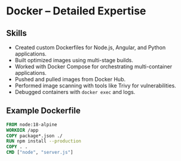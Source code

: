 # Docker – Detailed Expertise

## Skills
- Created custom Dockerfiles for Node.js, Angular, and Python applications.
- Built optimized images using multi-stage builds.
- Worked with Docker Compose for orchestrating multi-container applications.
- Pushed and pulled images from Docker Hub.
- Performed image scanning with tools like Trivy for vulnerabilities.
- Debugged containers with `docker exec` and logs.

## Example Dockerfile
```dockerfile
FROM node:18-alpine
WORKDIR /app
COPY package*.json ./
RUN npm install --production
COPY . .
CMD ["node", "server.js"]
